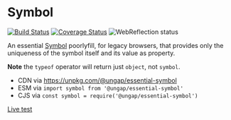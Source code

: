 # Symbol

[![Build Status](https://travis-ci.com/ungap/essential-symbol.svg?branch=master)](https://travis-ci.com/ungap/essential-symbol) [![Coverage Status](https://coveralls.io/repos/github/ungap/essential-symbol/badge.svg?branch=master)](https://coveralls.io/github/ungap/essential-symbol?branch=master) ![WebReflection status](https://offline.report/status/webreflection.svg)

An essential [Symbol](https://developer.mozilla.org/en-US/docs/Web/JavaScript/Reference/Global_Objects/Symbol) poorlyfill, for legacy browsers, that provides only the uniqueness of the symbol itself and its value as property.

**Note** the `typeof` operator will return just `object`, not `symbol`.

  * CDN via https://unpkg.com/@ungap/essential-symbol
  * ESM via `import symbol from '@ungap/essential-symbol'`
  * CJS via `const symbol = require('@ungap/essential-symbol')`

[Live test](https://ungap.github.io/essential-symbol/test/)
